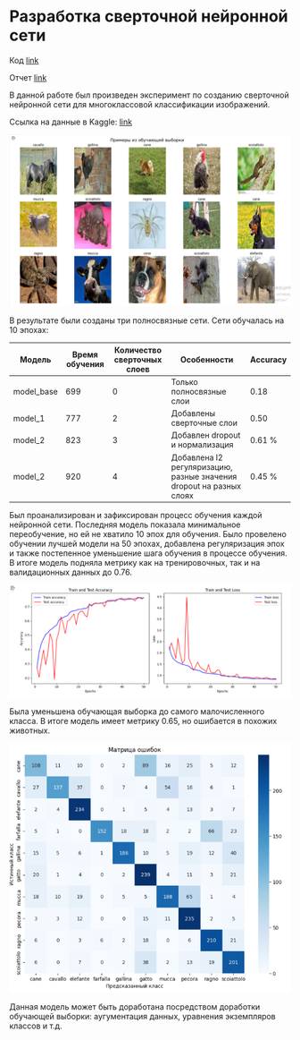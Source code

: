 # Разработка сверточной нейронной сети

Код [link](https://github.com/AnnaPakir/animals/blob/main/animals.ipynb)

Отчет [link](https://github.com/AnnaPakir/animals/blob/main/%D0%9B%D0%B0%D0%B1.%203.pdf)

В данной работе был произведен эксперимент по созданию сверточной нейронной сети для многоклассовой классификации изображений.

Ссылка на данные в Kaggle: [link](https://www.kaggle.com/datasets/alessiocorrado99/animals10/data)

![plot](https://github.com/AnnaPakir/animals/blob/main/animals_png.png)

В результате были созданы три полносвязные сети. Сети обучалась на 10 эпохах:

| Модель  | Время обучения | Количество сверточных слоев | Особенности | Accuracy |
| --- | --- | --- | --- | --- | 
| model_base | 699 | 0| Только полносвязные слои | 0.18 |
| model_1 | 777 | 2| Добавлены сверточные слои | 0.50 |
| model_2 | 823 | 3| Добавлен dropout  и нормализация | 0.61 % |
| model_2 | 920 | 4| Добавлена  l2 регуляризацию, разные значения dropout на разных слоях | 0.45 % |

Был проанализирован и зафиксирован процесс обучения каждой нейронной сети. Последняя модель показала минимальное переобучение, но ей не хватило 10 эпох для обучения. Было провелено обучении лучшей модели на 50 эпохах, добавлена регуляризация эпох и также постепенное уменьшение шага обучения в процессе обучения. В итоге модель подняла метрику как на тренировочных, так и на валидационных данных до 0.76.

![plot](https://github.com/AnnaPakir/animals/blob/main/model_cnn.png)

Была уменьшена обучающая выборка до самого малочисленного класса. В итоге модель имеет метрику 0.65, но ошибается в похожих животных.

![plot](https://github.com/AnnaPakir/animals/blob/main/metric.png)

Данная модель может быть доработана посредством доработки обучающей выборки: аугументация данных, уравнения экземпляров классов и т.д. 
